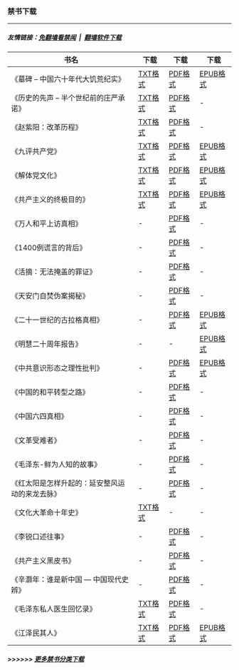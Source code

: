 ### 禁书下载

---
##### 友情链接：[免翻墙看禁闻](https://github.com/gfw-breaker/banned-news3) &nbsp;|&nbsp; [翻墙软件下载](https://github.com/gfw-breaker/nogfw)

| 书名 | 下载 | 下载 | 下载 |
|---|---|---|---|
| 《墓碑 – 中国六十年代大饥荒纪实》 | [TXT格式](http://192.248.146.163:10000/videos/books/grave-stone.txt) | [PDF格式](http://192.248.146.163:10000/videos/books/grave-stone.pdf) | [EPUB格式](http://192.248.146.163:10000/videos/books/grave-stone.epub) |
| 《历史的先声 – 半个世纪前的庄严承诺》 | [TXT格式](http://192.248.146.163:10000/videos/books/lsxs.txt) | [PDF格式](http://192.248.146.163:10000/videos/books/lsxs.pdf) | - |
| 《赵紫阳：改革历程》 | [TXT格式](http://192.248.146.163:10000/videos/books/zzy_gglc.txt) | [PDF格式](http://192.248.146.163:10000/videos/books/zzy_gglc.pdf) | - |
| 《九评共产党》 | [TXT格式](http://192.248.146.163:10000/videos/books/9ping.txt) | [PDF格式](http://192.248.146.163:10000/videos/books/9ping.pdf) | [EPUB格式](http://192.248.146.163:10000/videos/books/9ping.epub) |
| 《解体党文化》 | [TXT格式](http://192.248.146.163:10000/videos/books/jtdwh.txt) | [PDF格式](http://192.248.146.163:10000/videos/books/jtdwh.pdf) | [EPUB格式](http://192.248.146.163:10000/videos/books/jtdwh.epub) |
| 《共产主义的终极目的》 | [TXT格式](http://192.248.146.163:10000/videos/books/gczy.txt) | [PDF格式](http://192.248.146.163:10000/videos/books/gczy.pdf) | [EPUB格式](http://192.248.146.163:10000/videos/books/gczy.epub) |
| 《万人和平上访真相》 | - | [PDF格式](http://192.248.146.163:10000/videos/books/425.pdf) | - |
| 《1400例谎言的背后》 | - | [PDF格式](http://192.248.146.163:10000/videos/books/1400zx.pdf) | - |
| 《活摘：无法掩盖的罪证》 | - | [PDF格式](http://192.248.146.163:10000/videos/books/organ.pdf) | - |
| 《天安门自焚伪案揭秘》 | - | [PDF格式](http://192.248.146.163:10000/videos/books/zifen.pdf) | - |
| 《二十一世纪的古拉格真相》 | - | [PDF格式](http://192.248.146.163:10000/videos/books/glg.pdf) | [EPUB格式](http://192.248.146.163:10000/videos/books/glg.epub) |
| 《明慧二十周年报告》 | - | - | [EPUB格式](http://192.248.146.163:10000/videos/books/mh-20.epub) |
| 《中共意识形态之理性批判》 | - | [PDF格式](http://192.248.146.163:10000/videos/books/zgysxt.pdf) | [EPUB格式](http://192.248.146.163:10000/videos/books/zgysxt.epub) |
| 《中国的和平转型之路》 | - | [PDF格式](http://192.248.146.163:10000/videos/books/hpzx.pdf) | - |
| 《中国六四真相》 | - | [PDF格式](http://192.248.146.163:10000/videos/books/64.pdf) | - |
| 《文革受难者》 | - | [PDF格式](http://192.248.146.163:10000/videos/books/wenge-victims.pdf) | - |
| 《毛泽东-鲜为人知的故事》 | - | [PDF格式](http://192.248.146.163:10000/videos/books/mzd.pdf) | - |
| 《红太阳是怎样升起的：延安整风运动的来龙去脉》 | - | [PDF格式](http://192.248.146.163:10000/videos/books/yanan.pdf) | - |
| 《文化大革命十年史》 | [TXT格式](http://192.248.146.163:10000/videos/books/wenge_10years.txt) | - | - |
| 《李锐口述往事》 | - | [PDF格式](http://192.248.146.163:10000/videos/books/LiRui.pdf) | - |
| 《共产主义黑皮书》 | - | [PDF格式](http://192.248.146.163:10000/videos/books/blackbook.pdf) | - |
| 《辛灏年：谁是新中国 — 中国现代史辨》 | - | [PDF格式](http://192.248.146.163:10000/videos/books/newchina.pdf) | - |
| 《毛泽东私人医生回忆录》 | [TXT格式](http://192.248.146.163:10000/videos/books/mzdyshyl.txt) | [PDF格式](http://192.248.146.163:10000/videos/books/mzdyshyl.pdf) | - |
| 《江泽民其人》 | [TXT格式](http://192.248.146.163:10000/videos/books/jzm.txt) | [PDF格式](http://192.248.146.163:10000/videos/books/jzm.pdf) | [EPUB格式](http://192.248.146.163:10000/videos/books/jzm.epub) |
##### >>>>>> [更多禁书分类下载](http://192.248.146.163:10000/videos/books/other)
